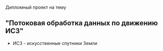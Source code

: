 
Дипломный проект на тему

## "Потоковая обработка данных по движению ИСЗ"

* ИСЗ - искусственные спутники Земли



